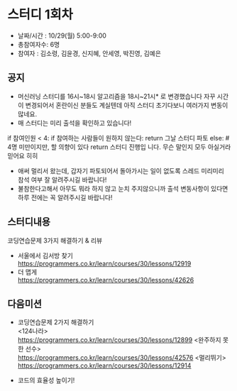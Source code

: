 # 스터디 1회차
 
- 날짜/시간 : 10/29(월)  5:00-9:00  
- 총참여자수: 6명   
- 참여자 : 김소령, 김윤경, 신지혜, 안세영, 박진영, 김예은  

## 공지
- 머신러닝 스터디를 16시~18시 알고리즘을 18시~21시* 로 변경했습니다
자꾸 시간이 변경되어서 혼란이신 분들도 계실텐데 아직 스터디 초기다보니 여러가지 변동이 많네요.
- 매 스터디는 미리 출석을 확인하고 있습니다! 

if 참여인원 < 4:
       if 참여하는 사람들이 원하지 않는다:
               return 그날 스터디 파토
       else:  \# 4명 미만이지만, 할 의향이 있다
               return 스터디 진행입
니다. 무슨 말인지 모두 아실거라 믿어요 히히

- 애써 멀리서 왔는데, 갑자기 파토되어서 돌아가시는 일이 없도록 스레드 미리미리 참석 여부 잘 알려주시길 바랍니다!
- 불참한다고해서 아무도 뭐라 하지 않고 눈치 주지않으니까 출석 변동사항이 있다면 하루 전에는 꼭 알려주시길 바랍니다!


## 스터디내용  
코딩연습문제 3가지 해결하기 & 리뷰  
- 서울에서 김서방 찾기  
https://programmers.co.kr/learn/courses/30/lessons/12919  
- 더 맵게  
https://programmers.co.kr/learn/courses/30/lessons/42626  


## 다음미션
- 코딩연습문제 2가지 해결하기  
<124나라>    
https://programmers.co.kr/learn/courses/30/lessons/12899
<완주하지 못한 선수>   
https://programmers.co.kr/learn/courses/30/lessons/42576
<멀리뛰기>   
https://programmers.co.kr/learn/courses/30/lessons/12914

- 코드의 효율성 높이기! 
